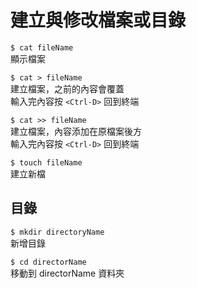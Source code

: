 # 建立與修改檔案或目錄

`$ cat fileName`  
顯示檔案

`$ cat > fileName`  
建立檔案，之前的內容會覆蓋  
輸入完內容按 `<Ctrl-D>` 回到終端

`$ cat >> fileName`  
建立檔案，內容添加在原檔案後方  
輸入完內容按 `<Ctrl-D>` 回到終端

`$ touch fileName`  
建立新檔

## 目錄

`$ mkdir directoryName`  
新增目錄

`$ cd directorName`  
移動到 directorName 資料夾

